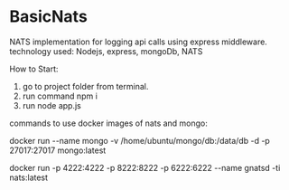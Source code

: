 # BasicNats

NATS implementation for logging api calls using express middleware.
technology used: Nodejs, express, mongoDb, NATS

How to Start:
  1) go to project folder from terminal.
  2) run command  npm i
  3) run node app.js
  
 
commands to use docker images of nats and mongo:

docker run --name mongo -v /home/ubuntu/mongo/db:/data/db -d -p 27017:27017 mongo:latest

docker run -p 4222:4222 -p 8222:8222 -p 6222:6222 --name gnatsd -ti nats:latest
